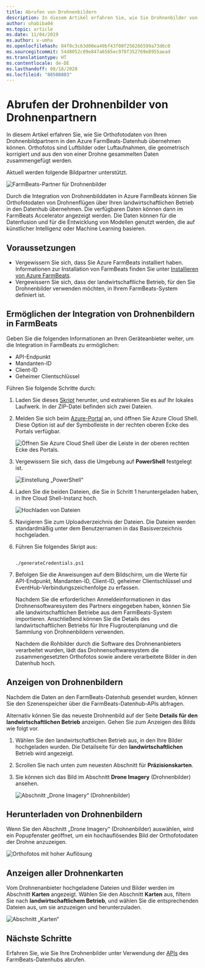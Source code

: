 ```yaml
---
title: Abrufen von Drohnenbildern
description: In diesem Artikel erfahren Sie, wie Sie Drohnenbilder von Partnern abrufen.
author: uhabiba04
ms.topic: article
ms.date: 11/04/2019
ms.author: v-umha
ms.openlocfilehash: 04f0c3c63d00ea49bf43f00f256266599a73d6c0
ms.sourcegitcommit: 54d8052c09e847a6565ec978f352769e8955aead
ms.translationtype: HT
ms.contentlocale: de-DE
ms.lasthandoff: 08/18/2020
ms.locfileid: "88508803"
---
```

# <a name="get-drone-imagery-from-drone-partners"></a>Abrufen der Drohnenbilder von Drohnenpartnern

In diesem Artikel erfahren Sie, wie Sie Orthofotodaten von Ihren Drohnenbildpartnern in den Azure FarmBeats-Datenhub übernehmen können. Orthofotos sind Luftbilder oder Luftaufnahmen, die geometrisch korrigiert und aus den von einer Drohne gesammelten Daten zusammengefügt werden.

Aktuell werden folgende Bildpartner unterstützt.

  ![FarmBeats-Partner für Drohnenbilder](./media/get-drone-imagery-from-drone-partner/drone-partner-1.png)

Durch die Integration von Drohnenbilddaten in Azure FarmBeats können Sie Orthofotodaten von Drohnenflügen über Ihren landwirtschaftlichen Betrieb in den Datenhub übernehmen. Die verfügbaren Daten können dann im FarmBeats Accelerator angezeigt werden. Die Daten können für die Datenfusion und für die Entwicklung von Modellen genutzt werden, die auf künstlicher Intelligenz oder Machine Learning basieren.

## <a name="before-you-begin"></a>Voraussetzungen

  - Vergewissern Sie sich, dass Sie Azure FarmBeats installiert haben. Informationen zur Installation von FarmBeats finden Sie unter [Installieren von Azure FarmBeats](install-azure-farmbeats.md).
  - Vergewissern Sie sich, dass der landwirtschaftliche Betrieb, für den Sie Drohnenbilder verwenden möchten, in Ihrem FarmBeats-System definiert ist.

## <a name="enable-drone-imagery-integration-with-farmbeats"></a>Ermöglichen der Integration von Drohnenbildern in FarmBeats

Geben Sie die folgenden Informationen an Ihren Geräteanbieter weiter, um die Integration in FarmBeats zu ermöglichen:
 - API-Endpunkt
 - Mandanten-ID
 - Client-ID
 - Geheimer Clientschlüssel

Führen Sie folgende Schritte durch:

1. Laden Sie dieses [Skript](https://aka.ms/farmbeatspartnerscript) herunter, und extrahieren Sie es auf Ihr lokales Laufwerk. In der ZIP-Datei befinden sich zwei Dateien.
2. Melden Sie sich beim [Azure-Portal](https://portal.azure.com/) an, und öffnen Sie Azure Cloud Shell. Diese Option ist auf der Symbolleiste in der rechten oberen Ecke des Portals verfügbar.

    ![Öffnen Sie Azure Cloud Shell über die Leiste in der oberen rechten Ecke des Portals.](./media/get-drone-imagery-from-drone-partner/navigation-bar-1.png)

3. Vergewissern Sie sich, dass die Umgebung auf **PowerShell** festgelegt ist.

    ![Einstellung „PowerShell“](./media/get-drone-imagery-from-drone-partner/power-shell-new-1.png)

4. Laden Sie die beiden Dateien, die Sie in Schritt 1 heruntergeladen haben, in Ihre Cloud Shell-Instanz hoch.

    ![Hochladen von Dateien](./media/get-drone-imagery-from-drone-partner/power-shell-two-1.png)

5. Navigieren Sie zum Uploadverzeichnis der Dateien. Die Dateien werden standardmäßig unter dem Benutzernamen in das Basisverzeichnis hochgeladen.
6. Führen Sie folgendes Skript aus:

    ```azurepowershell-interactive

    ./generateCredentials.ps1

    ```

7. Befolgen Sie die Anweisungen auf dem Bildschirm, um die Werte für API-Endpunkt, Mandanten-ID, Client-ID, geheimer Clientschlüssel und EventHub-Verbindungszeichenfolge zu erfassen.

    Nachdem Sie die erforderlichen Anmeldeinformationen in das Drohnensoftwaresystem des Partners eingegeben haben, können Sie alle landwirtschaftlichen Betriebe aus dem FarmBeats-System importieren. Anschließend können Sie die Details des landwirtschaftlichen Betriebs für Ihre Flugroutenplanung und die Sammlung von Drohnenbildern verwenden.

    Nachdem die Rohbilder durch die Software des Drohnenanbieters verarbeitet wurden, lädt das Drohnensoftwaresystem die zusammengesetzten Orthofotos sowie andere verarbeitete Bilder in den Datenhub hoch.

## <a name="view-drone-imagery"></a>Anzeigen von Drohnenbildern

Nachdem die Daten an den FarmBeats-Datenhub gesendet wurden, können Sie den Szenenspeicher über die FarmBeats-Datenhub-APIs abfragen.

Alternativ können Sie das neueste Drohnenbild auf der Seite **Details für den landwirtschaftlichen Betrieb** anzeigen. Gehen Sie zum Anzeigen des Bilds wie folgt vor.

1. Wählen Sie den landwirtschaftlichen Betrieb aus, in den Ihre Bilder hochgeladen wurden. Die Detailseite für den **landwirtschaftlichen** Betrieb wird angezeigt.
2. Scrollen Sie nach unten zum neuesten Abschnitt für **Präzisionskarten**.
3. Sie können sich das Bild im Abschnitt **Drone Imagery** (Drohnenbilder) ansehen.

    ![Abschnitt „Drone Imagery“ (Drohnenbilder)](./media/get-drone-imagery-from-drone-partner/drone-imagery-1.png)

## <a name="download-drone-imagery"></a>Herunterladen von Drohnenbildern

Wenn Sie den Abschnitt „Drone Imagery“ (Drohnenbilder) auswählen, wird ein Popupfenster geöffnet, um ein hochauflösendes Bild der Orthofotodaten der Drohne anzuzeigen.

![Orthofotos mit hoher Auflösung](./media/get-drone-imagery-from-drone-partner/download-drone-imagery-1.png)

## <a name="view-all-drone-maps"></a>Anzeigen aller Drohnenkarten

Vom Drohnenanbieter hochgeladene Dateien und Bilder werden im Abschnitt **Karten** angezeigt. Wählen Sie den Abschnitt **Karten** aus, filtern Sie nach **landwirtschaftlichem Betrieb**, und wählen Sie die entsprechenden Dateien aus, um sie anzuzeigen und herunterzuladen.

  ![Abschnitt „Karten“](./media/get-drone-imagery-from-drone-partner/view-drone-maps-1.png)

## <a name="next-steps"></a>Nächste Schritte

Erfahren Sie, wie Sie Ihre Drohnenbilder unter Verwendung der [APIs](rest-api-in-azure-farmbeats.md) des FarmBeats-Datenhubs abrufen.
